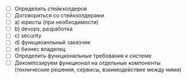 - [ ] Определить стейкхолдеров
- [ ] Договориться со стейкхолдерами
- [ ] a) юристы (при необходимости)
- [ ] b) devops, разработка
- [ ] c) security 
- [ ] d) функциоанльный заказчик
- [ ] e) бизнес владелец
- [ ] Определить функциональные требования к системе
- [ ] Декомпозируем функционал на отдельные компоненты (технические решения, сервисы, взаимодействие между ними)
